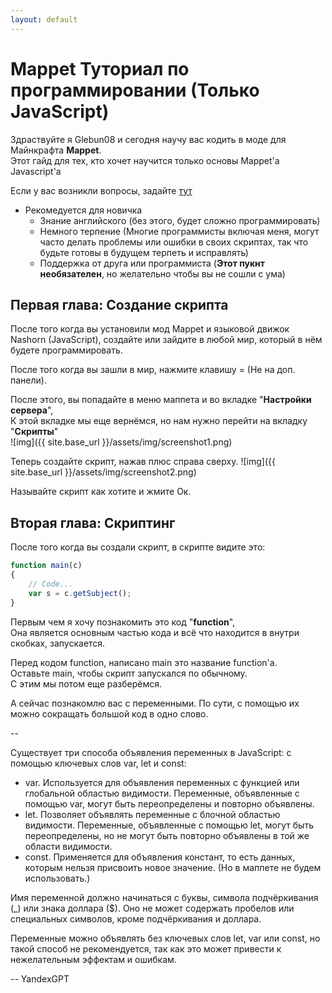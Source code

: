 ```yaml
---
layout: default
---
```


# Mappet Туториал по программировании (Только JavaScript) 

Здраствуйте я Glebun08 и cегодня научу вас кодить в моде для Майнкрафта **Mappet**.  
Этот гайд для тех, кто хочет научится только основы Mappet'а Javascript'а

Если у вас возникли вопросы, задайте [тут](https://t.me/Glebun08)

* Рекомедуется для новичка
    - Знание английского (без этого, будет сложно программировать)
    - Немного терпение (Многие программисты включая меня, могут часто делать проблемы или ошибки в своих скриптах, так что будьте готовы в будущем терпеть и исправлять)
    - Поддержка от друга или программиста (**Этот пукнт необязателен**, но желательно чтобы вы не сошли с ума)

## Первая глава: Создание скрипта

После того когда вы установили мод Mappet и языковой движок Nashorn (JavaScript), создайте или зайдите в любой мир, который в нём будете программировать.

После того когда вы зашли в мир, нажмите клавишу = (Не на доп. панели).

После  этого, вы попадайте в меню маппета и во вкладке "**Настройки сервера**",  
К этой вкладке мы еще вернёмся, но нам нужно перейти на вкладку "**Скрипты**"  
![img]({{ site.base_url }}/assets/img/screenshot1.png)

Теперь создайте скрипт, нажав плюс справа сверху.
![img]({{ site.base_url }}/assets/img/screenshot2.png)

Называйте скрипт как хотите и жмите Ок.  

## Вторая глава: Скриптинг

После того когда вы создали скрипт, в скрипте видите это:

```javascript
function main(c)
{
    // Code...
    var s = c.getSubject();
}
```

Первым чем я хочу познакомить это код "**function**",  
Она является основным частью кода и всё что находится в внутри скобках, запускается.

Перед кодом function, написано main это название function'а.  
Оставьте main, чтобы скрипт запускался по обычному.  
С этим мы потом еще разберёмся.

А сейчас познакомлю вас с переменными.
По сути, с помощью их можно сокращать большой код в одно слово.

--

Существует три способа объявления переменных в JavaScript: с помощью ключевых слов var, let и const:

- var. Используется для объявления переменных с функцией или глобальной областью видимости. Переменные, объявленные с помощью var, могут быть переопределены и повторно объявлены.
- let. Позволяет объявлять переменные с блочной областью видимости. Переменные, объявленные с помощью let, могут быть переопределены, но не могут быть повторно объявлены в той же области видимости.
- const. Применяется для объявления констант, то есть данных, которым нельзя присвоить новое значение. (Но в маппете не будем использовать.)

Имя переменной должно начинаться с буквы, символа подчёркивания (_) или знака доллара ($). Оно не может содержать пробелов или специальных символов, кроме подчёркивания и доллара.

Переменные можно объявлять без ключевых слов let, var или const, но такой способ не рекомендуется, так как это может привести к нежелательным эффектам и ошибкам.

-- YandexGPT

